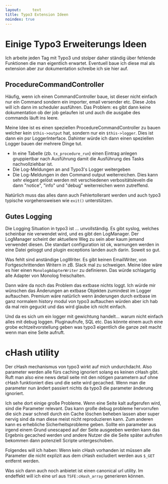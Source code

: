 ```yaml
---
layout:     text
title: Typo3 Extension Ideen
noindex: true
---
```


# Einige Typo3 Erweiterungs Ideen

Ich arbeite jeden Tag mit Typo3 und stolper daher ständig über fehlende Funktionen die man eigentlich erwartet. Eventuell baue ich diese mal als extension aber zur dokumentation schreibe ich sie hier auf.

## ProcedureCommandController

Häufig, wenn ich einen CommandController baue, ist dieser nicht einfach nur ein Command sondern ein importer, email versender etc.
Diese Jobs will ich dann im scheduler ausführen. Das Problem: es gibt dann keine dokumentation ob der job gelaufen ist und auch die ausgabe des commands läuft ins leere.

Meine Idee ist es einen speziellen ProcedureCommandController zu bauen welcher kein `$this->output` hat, sondern nur ein `$this->logger`.
Dies ist dann ein psr LoggerInterface. Dahinter würde ich dann einen speziellen Logger bauen der mehrere Dinge tut.

- In eine Tabelle (zb. `tx_procedure_run`) einen Eintrag anlegen gruppiertbar nach Ausführung damit die Ausführung des Tasks nachvollziehbar ist.
- Die Log-Meldungen an and Typo3's Logger weitergeben
- Die Log-Meldungen in den Command output weiterreichen. Dies kann sehr elegant gelöst werden mit verschiedenen verbositätsleveln die dann "notice", "info" und "debug" weiterreichen wenn zutreffend.

Natürlich muss das alles dann auch Fehlertollerant werden und auch typo3 typische vorgehensweisen wie `exit()` unterstützen.

## Gutes Logging

Die Logging Situation in typo3 ist ... unvollständig. Es gibt syslog, welches scheinbar nie verwendet wird, und es gibt den LogManager. Der LogManager scheint der aktuellere Weg zu sein aber kaum jemand verwendet diesen. Die standart configuration ist ok, warnungen werden in eine Datei geloggt und plugin exceptions landen auch darin. Soweit so gut.

Was fehlt sind anständige LogWriter. Es gibt keinen EmailWriter, von Fortgeschrittenden Writern in zB. Slack mal zu schweigen.
Meine Idee wäre es hier einen `MonologAdapterWriter` zu definieren. Das würde schlagartig alle Adapter von Monolog freischalten.

Dann wäre da noch das Problem das extbase nichts loggt. Ich würde mir wünschen das Änderungen an extbase Objekten zumindest im Logger auftauchen. Premium wäre natürlich wenn änderungen durch extbase im ganz normalem history modul von typo3 auftauchen würden aber ich hab da mal rein geguckt und das wird glaube ich nicht einfach.

Und da es sich um ein logger mit gewichtung handelt... warum nicht einfach alles mit debug loggen. Pluginaufrufe, SQL etc. Das könnte einem auch eine grobe echtzeitvorstellung geben was typo3 eigentlich die ganze zeit macht wenn man eine Seite aufruft.

# cHash utility

Der cHash mechanismus von typo3 wirkt auf mich undurchdacht. Also parameter werden alle fürs caching ignoriert solang es keinen cHash gibt. Ruft man also eine news detail seite mit den nötigen parametern auf ohne cHash funktioniert dies und die seite wird gecached. Wenn man die parameter nun ändert passiert nichts da typo3 die parameter änderung ignoriert.

Ich sehe dort einige große Probleme. Wenn eine Seite kalt aufgerufen wird, sind die Parameter relevant. Das kann große debug probleme hervorrufen die sich zwar schnell durch ein Cache löschen beheben lassen aber super nervig sind da man diese meist nicht reproduzieren kann. Zum anderen kann es erhebliche Sicherheitsprobleme geben. Sollte ein parameter aus irgend einem Grund unescaped auf der Seite ausgeeben werden kann das Ergebnis gecached werden und andere Nutzer die die Seite später aufrufen bekommen dann potenziell Scripte untergeschoben.

Folgendes will ich haben: Wenn kein cHash vorhanden ist müssen alle Parameter die nicht explizit aus dem cHash excludiert werden aus `$_GET` entfernt werden.

Was sich dann auch noch anbietet ist einen canonical url utility. Im endeffekt will ich eine url aus `TSFE:cHash_array` generieren können.
